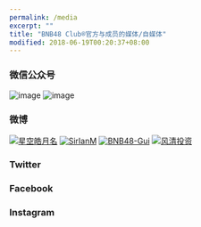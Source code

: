 ```yaml
---
permalink: /media
excerpt: ""
title: "BNB48 Club®官方与成员的媒体/自媒体"
modified: 2018-06-19T00:20:37+08:00
---
```

### 微信公众号 
![image](http://bnb48.club/assets/qrcode_for_bnb48_mp.jpg)
![image](http://bnb48.club/assets/qrcode_for_bgqkl.png)
### 微博
[![星空皓月名](https://tvax4.sinaimg.cn/crop.0.0.996.996.180/9f0adb99ly8foydvzqpe1j20ro0ro75n.jpg "星空皓月名")](https://weibo.com/272110082)
[![SirIanM](https://tvax3.sinaimg.cn/crop.0.0.512.512.180/005zmCdEly8fs2jfggtpbj30e80e8t95.jpg "SirIanM")](https://weibo.com/bnb48sirian)
[![BNB48-Gui](https://tvax1.sinaimg.cn/crop.0.0.627.627.180/61800868ly8fsc2l3ymcyj20hs0hswfg.jpg "BNB48-Gui")](https://weibo.com/1635780712)
[![风清投资](https://tvax4.sinaimg.cn/crop.0.0.580.580.180/a5d784e5ly8fsgmkxngkwj20g40pxq47.jpg "风清投资")](https://weibo.com/2782364901)
### Twitter
### Facebook
### Instagram
